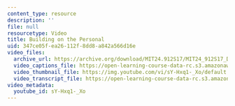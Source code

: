 ```yaml
---
content_type: resource
description: ''
file: null
resourcetype: Video
title: Building on the Personal
uid: 347ce05f-ea26-112f-8dd8-a842a566d16e
video_files:
  archive_url: https://archive.org/download/MIT24.912S17/MIT24_912S17_DeGraff_Building_on_the_Personal_300k.mp4
  video_captions_file: https://open-learning-course-data-rc.s3.amazonaws.com/24-912-black-matters-introduction-to-black-studies-spring-2017/28e1d304b5465bbeb3dc7b665e96eb08_sY-Hxq1-_Xo.vtt
  video_thumbnail_file: https://img.youtube.com/vi/sY-Hxq1-_Xo/default.jpg
  video_transcript_file: https://open-learning-course-data-rc.s3.amazonaws.com/24-912-black-matters-introduction-to-black-studies-spring-2017/81ee79022e8d521550d19f33dc6c7ab1_sY-Hxq1-_Xo.pdf
video_metadata:
  youtube_id: sY-Hxq1-_Xo
---
```

